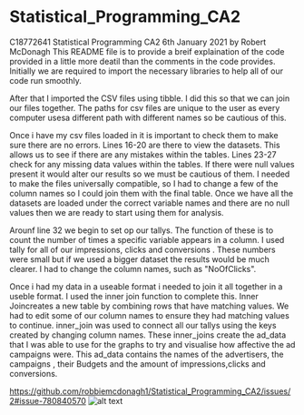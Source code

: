 # Statistical_Programming_CA2
C18772641 Statistical Programming CA2 6th January 2021 by Robert McDonagh 
This README file is to provide a breif explaination of the code provided in a little more deatil than the comments in the code provides. Initially we are required to import the necessary libraries to help all of our code run smoothly.

After that I imported the CSV files using tibble. I did this so that we can join our files together. The paths for csv files are unique to the user as every computer usesa different path with different names so be cautious of this.

Once i have my csv files loaded in it is important to check them to make sure there are no errors. Lines 16-20 are there to view the datasets. This allows us to see if there are any mistakes within the tables. Lines 23-27 check for any missing data values within the tables. If there were null values present it would alter our results so we must be cautious of them. I needed to make the files universally compatible, so I had to change a few  of the column names so I could join them with the final table. Once we have all the datasets are loaded under the correct variable names and there are no null values then we are ready to start using them for analysis.

Arounf line 32 we begin to set op  our tallys. The function of these is to count the number of times a specific variable appears in a column. I used tally for all of our impressions, clicks and conversions . These numbers were small but if we used a bigger dataset the results would be much clearer. I had to change the column names, such as "NoOfClicks".

Once i had my data in a useable format i needed to join it all together in a useble format. I used the inner join function to complete this. Inner Joincreates a new table by combining rows that have matching values. We had to edit some of our column names to ensure they had matching values to continue. inner_join was used to connect all our tallys using the keys created by changing column names. These inner_joins create the ad_data that I was able to use for the graphs to try and visualise how affective the ad campaigns were. This ad_data contains the names of the advertisers, the campaigns , their Budgets and the amount of impressions,clicks and conversions.


https://github.com/robbiemcdonagh1/Statistical_Programming_CA2/issues/2#issue-780840570
![alt text](https://github.com/robbiemcdonagh1/Statistical_Programming_CA2/issues/2#issue-780840570)
